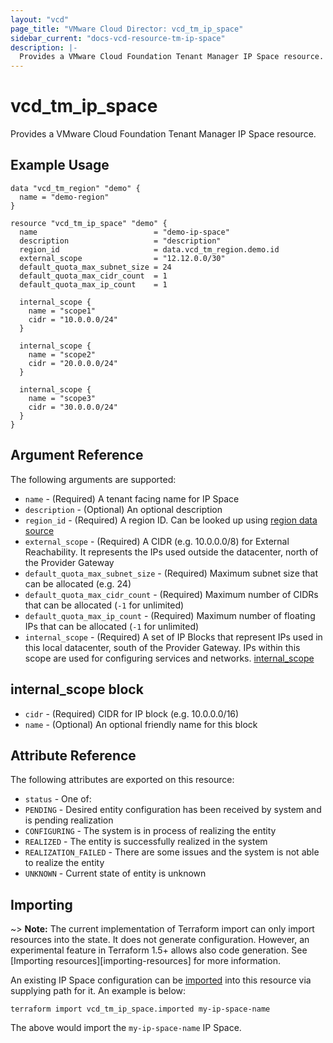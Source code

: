 ```yaml
---
layout: "vcd"
page_title: "VMware Cloud Director: vcd_tm_ip_space"
sidebar_current: "docs-vcd-resource-tm-ip-space"
description: |-
  Provides a VMware Cloud Foundation Tenant Manager IP Space resource.
---
```


# vcd\_tm\_ip\_space

Provides a VMware Cloud Foundation Tenant Manager IP Space resource.

## Example Usage

```hcl
data "vcd_tm_region" "demo" {
  name = "demo-region"
}

resource "vcd_tm_ip_space" "demo" {
  name                          = "demo-ip-space"
  description                   = "description"
  region_id                     = data.vcd_tm_region.demo.id
  external_scope                = "12.12.0.0/30"
  default_quota_max_subnet_size = 24
  default_quota_max_cidr_count  = 1
  default_quota_max_ip_count    = 1

  internal_scope {
    name = "scope1"
    cidr = "10.0.0.0/24"
  }

  internal_scope {
    name = "scope2"
    cidr = "20.0.0.0/24"
  }

  internal_scope {
    name = "scope3"
    cidr = "30.0.0.0/24"
  }
}
```

## Argument Reference

The following arguments are supported:

* `name` - (Required) A tenant facing name for IP Space
* `description` - (Optional) An optional description
* `region_id` - (Required) A region ID. Can be looked up using
  [region data source](/providers/vmware/vcd/latest/docs/data-sources/tm_region)
* `external_scope` - (Required) A CIDR (e.g. 10.0.0.0/8) for External Reachability. It represents
  the IPs used outside the datacenter, north of the Provider Gateway
* `default_quota_max_subnet_size` - (Required) Maximum subnet size that can be allocated (e.g. 24)
* `default_quota_max_cidr_count` - (Required) Maximum number of CIDRs that can be allocated (`-1`
  for unlimited)
* `default_quota_max_ip_count` - (Required) Maximum number of floating IPs that can be allocated
  (`-1` for unlimited)
* `internal_scope` - (Required) A set of IP Blocks that represent IPs used in this local datacenter,
  south of the Provider Gateway. IPs within this scope are used for configuring services and
  networks. [internal_scope](#internal-scope)

<a id="internal-scope"></a>

## internal_scope block

* `cidr` - (Required) CIDR for IP block (e.g. 10.0.0.0/16)
* `name` - (Optional) An optional friendly name for this block

## Attribute Reference

The following attributes are exported on this resource:

* `status` - One of:
 * `PENDING` - Desired entity configuration has been received by system and is pending realization
 * `CONFIGURING` - The system is in process of realizing the entity
 * `REALIZED` - The entity is successfully realized in the system
 * `REALIZATION_FAILED` - There are some issues and the system is not able to realize the entity
 * `UNKNOWN` - Current state of entity is unknown

## Importing

~> **Note:** The current implementation of Terraform import can only import resources into the
state. It does not generate configuration. However, an experimental feature in Terraform 1.5+ allows
also code generation. See [Importing resources][importing-resources] for more information.

An existing IP Space configuration can be [imported][docs-import] into this resource via supplying
path for it. An example is below:

[docs-import]: https://www.terraform.io/docs/import/

```
terraform import vcd_tm_ip_space.imported my-ip-space-name
```

The above would import the `my-ip-space-name` IP Space.